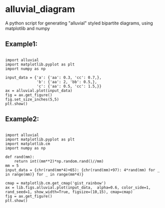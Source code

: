 # alluvial_diagram
A python script for generating "alluvial" styled bipartite diagrams, using matplotlib and numpy

## Example1:
<pre><code>
import alluvial
import matplotlib.pyplot as plt
import numpy as np

input_data = {'a': {'aa': 0.3, 'cc': 0.7,},
              'b': {'aa': 2, 'bb': 0.5,},
              'c': {'aa': 0.5, 'cc': 1.5,}}
ax = alluvial.plot(input_data)
fig = ax.get_figure()
fig.set_size_inches(5,5)
plt.show()
</code></pre>

## Example2:
<pre><code>
import alluvial
import matplotlib.pyplot as plt
import matplotlib.cm
import numpy as np

def rand(mm):
    return int((mm**2)*np.random.rand()//mm)
mm = 5
input_data = {chr(rand(mm*4)+65): {chr(rand(mm)+97): 4*rand(mm) for _ in range(mm)} for _ in range(mm*4)}

cmap = matplotlib.cm.get_cmap('gist_rainbow')
ax = lib.figs.alluvial.plot(input_data,  alpha=0.6, color_side=1, rand_seed=1, show_width=True, figsize=(10,15), cmap=cmap)
fig = ax.get_figure()
plt.show()
</code></pre>
